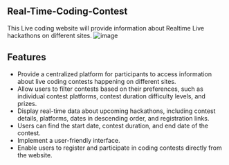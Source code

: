 ## Real-Time-Coding-Contest
This Live coding website will provide information about Realtime Live hackathons on different sites.
![image](https://github.com/prosenjit07/livecontest/assets/98583038/7e5a70c9-061c-434e-870f-25834b806c81)




## Features
- Provide a centralized platform for participants to access information about live coding contests happening on different sites.
- Allow users to filter contests based on their preferences, such as individual contest platforms, contest duration difficulty levels, and prizes.
- Display real-time data about upcoming hackathons, including contest details, platforms, dates in descending order, and registration links.
- Users can find the start date, contest duration, and end date of the contest.
- Implement a user-friendly interface.
- Enable users to register and participate in coding contests directly from the website.
